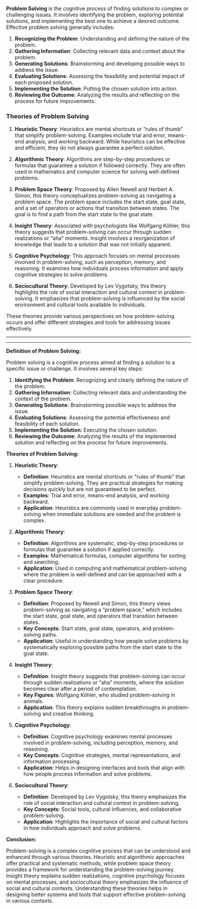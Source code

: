 **Problem Solving** is the cognitive process of finding solutions to complex or challenging issues. It involves identifying the problem, exploring potential solutions, and implementing the best one to achieve a desired outcome. Effective problem solving generally includes:

1. **Recognizing the Problem**: Understanding and defining the nature of the problem.
2. **Gathering Information**: Collecting relevant data and context about the problem.
3. **Generating Solutions**: Brainstorming and developing possible ways to address the issue.
4. **Evaluating Solutions**: Assessing the feasibility and potential impact of each proposed solution.
5. **Implementing the Solution**: Putting the chosen solution into action.
6. **Reviewing the Outcome**: Analyzing the results and reflecting on the process for future improvements.

### Theories of Problem Solving

1. **Heuristic Theory**: Heuristics are mental shortcuts or “rules of thumb” that simplify problem-solving. Examples include trial and error, means-end analysis, and working backward. While heuristics can be effective and efficient, they do not always guarantee a perfect solution.

2. **Algorithmic Theory**: Algorithms are step-by-step procedures or formulas that guarantee a solution if followed correctly. They are often used in mathematics and computer science for solving well-defined problems.

3. **Problem Space Theory**: Proposed by Allen Newell and Herbert A. Simon, this theory conceptualizes problem-solving as navigating a problem space. The problem space includes the start state, goal state, and a set of operators or actions that transition between states. The goal is to find a path from the start state to the goal state.

4. **Insight Theory**: Associated with psychologists like Wolfgang Köhler, this theory suggests that problem-solving can occur through sudden realizations or “aha” moments. Insight involves a reorganization of knowledge that leads to a solution that was not initially apparent.

5. **Cognitive Psychology**: This approach focuses on mental processes involved in problem-solving, such as perception, memory, and reasoning. It examines how individuals process information and apply cognitive strategies to solve problems.

6. **Sociocultural Theory**: Developed by Lev Vygotsky, this theory highlights the role of social interaction and cultural context in problem-solving. It emphasizes that problem-solving is influenced by the social environment and cultural tools available to individuals.

These theories provide various perspectives on how problem-solving occurs and offer different strategies and tools for addressing issues effectively.

---
---

**Definition of Problem Solving:**

Problem solving is a cognitive process aimed at finding a solution to a specific issue or challenge. It involves several key steps:

1. **Identifying the Problem**: Recognizing and clearly defining the nature of the problem.
2. **Gathering Information**: Collecting relevant data and understanding the context of the problem.
3. **Generating Solutions**: Brainstorming possible ways to address the issue.
4. **Evaluating Solutions**: Assessing the potential effectiveness and feasibility of each solution.
5. **Implementing the Solution**: Executing the chosen solution.
6. **Reviewing the Outcome**: Analyzing the results of the implemented solution and reflecting on the process for future improvements.

**Theories of Problem Solving:**

1. **Heuristic Theory**:
    
    - **Definition**: Heuristics are mental shortcuts or "rules of thumb" that simplify problem-solving. They are practical strategies for making decisions quickly but are not guaranteed to be perfect.
    - **Examples**: Trial and error, means-end analysis, and working backward.
    - **Application**: Heuristics are commonly used in everyday problem-solving when immediate solutions are needed and the problem is complex.
2. **Algorithmic Theory**:
    
    - **Definition**: Algorithms are systematic, step-by-step procedures or formulas that guarantee a solution if applied correctly.
    - **Examples**: Mathematical formulas, computer algorithms for sorting and searching.
    - **Application**: Used in computing and mathematical problem-solving where the problem is well-defined and can be approached with a clear procedure.
3. **Problem Space Theory**:
    
    - **Definition**: Proposed by Newell and Simon, this theory views problem-solving as navigating a “problem space,” which includes the start state, goal state, and operators that transition between states.
    - **Key Concepts**: Start state, goal state, operators, and problem-solving paths.
    - **Application**: Useful in understanding how people solve problems by systematically exploring possible paths from the start state to the goal state.
4. **Insight Theory**:
    
    - **Definition**: Insight theory suggests that problem-solving can occur through sudden realizations or “aha” moments, where the solution becomes clear after a period of contemplation.
    - **Key Figures**: Wolfgang Köhler, who studied problem-solving in animals.
    - **Application**: This theory explains sudden breakthroughs in problem-solving and creative thinking.
5. **Cognitive Psychology**:
    
    - **Definition**: Cognitive psychology examines mental processes involved in problem-solving, including perception, memory, and reasoning.
    - **Key Concepts**: Cognitive strategies, mental representations, and information processing.
    - **Application**: Helps in designing interfaces and tools that align with how people process information and solve problems.
6. **Sociocultural Theory**:
    
    - **Definition**: Developed by Lev Vygotsky, this theory emphasizes the role of social interaction and cultural context in problem-solving.
    - **Key Concepts**: Social tools, cultural influences, and collaborative problem-solving.
    - **Application**: Highlights the importance of social and cultural factors in how individuals approach and solve problems.

**Conclusion:**

Problem-solving is a complex cognitive process that can be understood and enhanced through various theories. Heuristic and algorithmic approaches offer practical and systematic methods, while problem space theory provides a framework for understanding the problem-solving journey. Insight theory explains sudden realizations, cognitive psychology focuses on mental processes, and sociocultural theory emphasizes the influence of social and cultural contexts. Understanding these theories helps in designing better systems and tools that support effective problem-solving in various contexts.